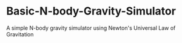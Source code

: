 # Basic-N-body-Gravity-Simulator
A simple N-body gravity simulator using Newton's Universal Law of Gravitation

